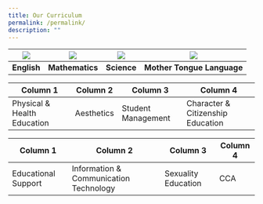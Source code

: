 ```yaml
---
title: Our Curriculum
permalink: /permalink/
description: ""
---
```

| ![](/images/English.ico) | ![](/images/Maths.ico) | ![](/images/Science.ico) | ![](/images/MTL.ico) |
| -------- | -------- | -------- | -------- |
| **English**     | **Mathematics**     | **Science**     | **Mother Tongue Language**     |


| Column 1 | Column 2 | Column 3 | Column 4 |
| -------- | -------- | -------- | -------- |
| Physical & Health Education     | Aesthetics     | Student Management     | Character & Citizenship Education     |


| Column 1 | Column 2 | Column 3 | Column 4 |
| -------- | -------- | -------- | -------- |
| Educational Support     | Information & Communication Technology     | Sexuality Education     | CCA     |